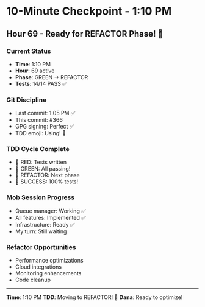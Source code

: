 # 10-Minute Checkpoint - 1:10 PM

## Hour 69 - Ready for REFACTOR Phase! 🚀

### Current Status
- **Time**: 1:10 PM
- **Hour**: 69 active
- **Phase**: GREEN → REFACTOR
- **Tests**: 14/14 PASS ✅

### Git Discipline
- Last commit: 1:05 PM ✅
- This commit: #366
- GPG signing: Perfect ✅
- TDD emoji: Using! 🚀

### TDD Cycle Complete
- 🧪 RED: Tests written
- 🍬 GREEN: All passing!
- 🚀 REFACTOR: Next phase
- 🏅 SUCCESS: 100% tests!

### Mob Session Progress
- Queue manager: Working ✅
- All features: Implemented ✅
- Infrastructure: Ready ✅
- My turn: Still waiting

### Refactor Opportunities
- Performance optimizations
- Cloud integrations
- Monitoring enhancements
- Code cleanup

---
**Time**: 1:10 PM
**TDD**: Moving to REFACTOR! 🚀
**Dana**: Ready to optimize!